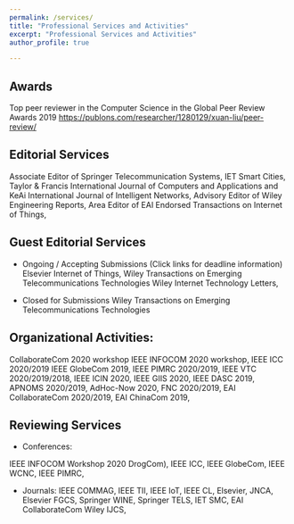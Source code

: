 ```yaml
---
permalink: /services/
title: "Professional Services and Activities"
excerpt: "Professional Services and Activities"
author_profile: true

---
```


Awards
--------
Top peer reviewer in the Computer Science in the Global Peer Review Awards 2019 
<a href="https://publons.com/researcher/1280129/xuan-liu/peer-review/" target="_blank">https://publons.com/researcher/1280129/xuan-liu/peer-review/</a>

Editorial Services
--------
Associate Editor of Springer Telecommunication Systems, IET Smart Cities, Taylor & Francis International Journal of Computers and Applications and KeAi International Journal of Intelligent Networks, 
Advisory Editor of Wiley Engineering Reports, 
Area Editor of EAI Endorsed Transactions on Internet of Things, 

Guest Editorial Services
--------
* Ongoing / Accepting Submissions (Click links for deadline information)
 Elsevier Internet of Things, 
 Wiley Transactions on Emerging Telecommunications Technologies 
 Wiley Internet Technology Letters,
 
* Closed for Submissions
  Wiley Transactions on Emerging Telecommunications Technologies 

Organizational Activities:
--------

CollaborateCom 2020 workshop
IEEE INFOCOM 2020 workshop, 
IEEE ICC 2020/2019
IEEE GlobeCom 2019, 
IEEE PIMRC 2020/2019, 
IEEE VTC 2020/2019/2018, 
IEEE ICIN 2020, 
IEEE GIIS 2020, 
IEEE DASC 2019, 
APNOMS 2020/2019, 
AdHoc-Now 2020, 
FNC 2020/2019, 
EAI CollaborateCom 2020/2019, 
EAI ChinaCom 2019, 

Reviewing Services
--------
* Conferences:

IEEE INFOCOM Workshop 2020 DrogCom), 
IEEE ICC, 
IEEE GlobeCom, 
IEEE WCNC, 
IEEE PIMRC, 

* Journals:
IEEE COMMAG, 
IEEE TII, 
IEEE IoT, 
IEEE CL, 
Elsevier, JNCA, 
Elsevier FGCS, 
Springer WINE, 
Springer TELS, 
IET SMC, 
EAI CollaborateCom 
Wiley IJCS,



